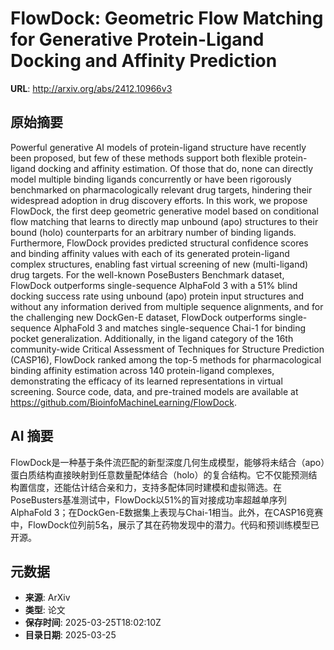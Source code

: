 # FlowDock: Geometric Flow Matching for Generative Protein-Ligand Docking and Affinity Prediction

**URL**: http://arxiv.org/abs/2412.10966v3

## 原始摘要

Powerful generative AI models of protein-ligand structure have recently been
proposed, but few of these methods support both flexible protein-ligand docking
and affinity estimation. Of those that do, none can directly model multiple
binding ligands concurrently or have been rigorously benchmarked on
pharmacologically relevant drug targets, hindering their widespread adoption in
drug discovery efforts. In this work, we propose FlowDock, the first deep
geometric generative model based on conditional flow matching that learns to
directly map unbound (apo) structures to their bound (holo) counterparts for an
arbitrary number of binding ligands. Furthermore, FlowDock provides predicted
structural confidence scores and binding affinity values with each of its
generated protein-ligand complex structures, enabling fast virtual screening of
new (multi-ligand) drug targets. For the well-known PoseBusters Benchmark
dataset, FlowDock outperforms single-sequence AlphaFold 3 with a 51% blind
docking success rate using unbound (apo) protein input structures and without
any information derived from multiple sequence alignments, and for the
challenging new DockGen-E dataset, FlowDock outperforms single-sequence
AlphaFold 3 and matches single-sequence Chai-1 for binding pocket
generalization. Additionally, in the ligand category of the 16th community-wide
Critical Assessment of Techniques for Structure Prediction (CASP16), FlowDock
ranked among the top-5 methods for pharmacological binding affinity estimation
across 140 protein-ligand complexes, demonstrating the efficacy of its learned
representations in virtual screening. Source code, data, and pre-trained models
are available at https://github.com/BioinfoMachineLearning/FlowDock.


## AI 摘要

FlowDock是一种基于条件流匹配的新型深度几何生成模型，能够将未结合（apo）蛋白质结构直接映射到任意数量配体结合（holo）的复合结构。它不仅能预测结构置信度，还能估计结合亲和力，支持多配体同时建模和虚拟筛选。在PoseBusters基准测试中，FlowDock以51%的盲对接成功率超越单序列AlphaFold 3；在DockGen-E数据集上表现与Chai-1相当。此外，在CASP16竞赛中，FlowDock位列前5名，展示了其在药物发现中的潜力。代码和预训练模型已开源。

## 元数据

- **来源**: ArXiv
- **类型**: 论文
- **保存时间**: 2025-03-25T18:02:10Z
- **目录日期**: 2025-03-25
